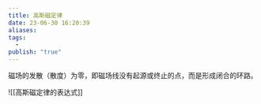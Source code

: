 ```yaml
---
title: 高斯磁定律
date: 23-06-30 16:20:39
aliases: 
tags:
  - 
publish: "true"
---
```


磁场的发散（散度）为零，即磁场线没有起源或终止的点，而是形成闭合的环路。

![[高斯磁定律的表达式]]
